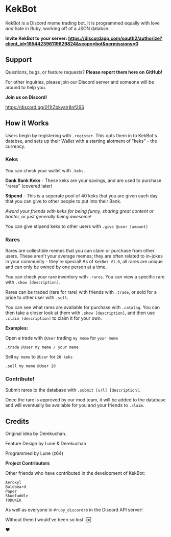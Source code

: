 # KekBot

KekBot is a Discord meme trading bot. It is programmed equally with love *and* hate in Ruby, working off of a JSON databse.

**Invite KekBot to your server: https://discordapp.com/oauth2/authorize?client_id=185442396119629824&scope=bot&permissions=0**

## Support

Questions, bugs, or feature requests? **Please report them here on GitHub!**

For other inquiries, please join our Discord server and someone will be around to help you.

**Join us on Discord!**

https://discord.gg/011tZbkyatr8nf26S

## How it Works

Users begin by registering with `.register`. This opts them in to KekBot's databse, and sets up their Wallet with a starting alotment of "keks" - the currency.

### Keks

You can check your wallet with `.keks`.

**Dank Bank Keks** - These keks are your savings, and are used to purchase "rares" (covered later)

**Stipend** - This is a seperate pool of 40 keks that you are given each day that you can give to other people to put into their Bank. 

*Award your friends with keks for being funny, sharing great content or banter, or just generally being awesome!*

You can give stipend keks to other users with `.give @user [amount]`

### Rares

Rares are collectible memes that you can claim or purchase from other users. These aren't your average memes; they are often related to in-jokes in your community - they're special! As of `KekBot V1.0`, all rares are unique and can only be owned by one person at a time.

You can check your rare inventory with `.rares`. You can view a specific rare with `.show [description]`. 

Rares can be traded (rare for rare) with friends with `.trade`, or sold for a price to other user with `.sell`.

You can see what rares are available for purchase with `.catalog`. You can then take a closer look at them with `.show [description]`, and then use `.claim [description]` to claim it for your own. 

**Examples:**

Open a trade with `@User` trading `my meme` for `your meme`

`.trade @User my meme / your meme`

Sell `my meme` to `@User` for `20 keks`

`.sell my meme @User 20`


### Contribute!

Submit rares to the database with `.submit [url] [description]`.

Once the rare is approved by our mod team, it will be added to the database and will eventually be available for you and your friends to `.claim`.

## Credits

Original idea by Derekuchan.

Feature Design by Lune & Derekuchan

Programmed by Lune (z64)

**Project Contributors**

Other friends who have contributed in the development of KekBot:

```
Aeroxyl
Baldbeard
Paper
Skudfuddle
TODOKEK
```

As well as everyone in `#ruby_discordrb` in the Discord API server!

Without them I would've been so lost. :ok:

:heart:
